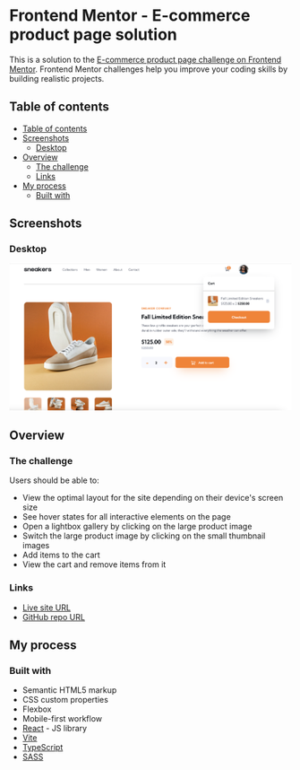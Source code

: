 # Frontend Mentor - E-commerce product page solution<!-- omit in toc -->

This is a solution to the [E-commerce product page challenge on Frontend Mentor](https://www.frontendmentor.io/challenges/ecommerce-product-page-UPsZ9MJp6). Frontend Mentor challenges help you improve your coding skills by building realistic projects.

## Table of contents

- [Table of contents](#table-of-contents)
- [Screenshots](#screenshots)
  - [Desktop](#desktop)
- [Overview](#overview)
  - [The challenge](#the-challenge)
  - [Links](#links)
- [My process](#my-process)
  - [Built with](#built-with)

## Screenshots

### Desktop

![final ecommerce page screenshot](src/assets/final-screenshot.png)

## Overview

### The challenge

Users should be able to:

- View the optimal layout for the site depending on their device's screen size
- See hover states for all interactive elements on the page
- Open a lightbox gallery by clicking on the large product image
- Switch the large product image by clicking on the small thumbnail images
- Add items to the cart
- View the cart and remove items from it

### Links

- [Live site URL](https://ecommerce-app-frontend-mentor.netlify.app/)<br>
- [GitHub repo URL](https://github.com/jdwilkin4/frontend-mentor-monorepo-challenges/tree/main/ecommerce-project-page-main)

## My process

### Built with

- Semantic HTML5 markup
- CSS custom properties
- Flexbox
- Mobile-first workflow
- [React](https://reactjs.org/) - JS library
- [Vite](https://vitejs.dev/)
- [TypeScript](https://www.typescriptlang.org/)
- [SASS](https://sass-lang.com/)
